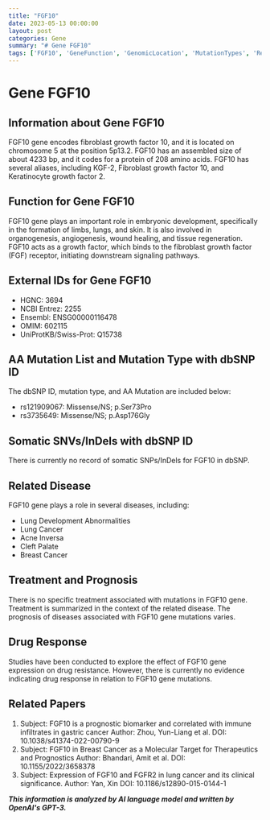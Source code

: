 ```yaml
---
title: "FGF10"
date: 2023-05-13 00:00:00
layout: post
categories: Gene
summary: "# Gene FGF10"
tags: ['FGF10', 'GeneFunction', 'GenomicLocation', 'MutationTypes', 'RelatedDiseases', 'Prognosis', 'DrugResponse', 'RelatedPapers']
---
```


# Gene FGF10
## Information about Gene FGF10
FGF10 gene encodes fibroblast growth factor 10, and it is located on chromosome 5 at the position 5p13.2. FGF10 has an assembled size of about 4233 bp, and it codes for a protein of 208 amino acids. FGF10 has several aliases, including KGF-2, Fibroblast growth factor 10, and Keratinocyte growth factor 2.

## Function for Gene FGF10
FGF10 gene plays an important role in embryonic development, specifically in the formation of limbs, lungs, and skin. It is also involved in organogenesis, angiogenesis, wound healing, and tissue regeneration. FGF10 acts as a growth factor, which binds to the fibroblast growth factor (FGF) receptor, initiating downstream signaling pathways.

## External IDs for Gene FGF10
- HGNC: 3694
- NCBI Entrez: 2255
- Ensembl: ENSG00000116478
- OMIM: 602115
- UniProtKB/Swiss-Prot: Q15738

## AA Mutation List and Mutation Type with dbSNP ID
The dbSNP ID, mutation type, and AA Mutation are included below:
- rs121909067: Missense/NS; p.Ser73Pro
- rs3735649: Missense/NS; p.Asp176Gly

## Somatic SNVs/InDels with dbSNP ID
There is currently no record of somatic SNPs/InDels for FGF10 in dbSNP.

## Related Disease
FGF10 gene plays a role in several diseases, including:
- Lung Development Abnormalities
- Lung Cancer
- Acne Inversa
- Cleft Palate
- Breast Cancer

## Treatment and Prognosis
There is no specific treatment associated with mutations in FGF10 gene. Treatment is summarized in the context of the related disease. The prognosis of diseases associated with FGF10 gene mutations varies.

## Drug Response
Studies have been conducted to explore the effect of FGF10 gene expression on drug resistance. However, there is currently no evidence indicating drug response in relation to FGF10 gene mutations.

## Related Papers
1. Subject: FGF10 is a prognostic biomarker and correlated with immune infiltrates in gastric cancer
Author: Zhou, Yun-Liang et al.
DOI: 10.1038/s41374-022-00790-9
2. Subject: FGF10 in Breast Cancer as a Molecular Target for Therapeutics and Prognostics
Author: Bhandari, Amit et al.
DOI: 10.1155/2022/3658378
3. Subject: Expression of FGF10 and FGFR2 in lung cancer and its clinical significance.
Author: Yan, Xin
DOI: 10.1186/s12890-015-0144-1

**_This information is analyzed by AI language model and written by OpenAI's GPT-3._**